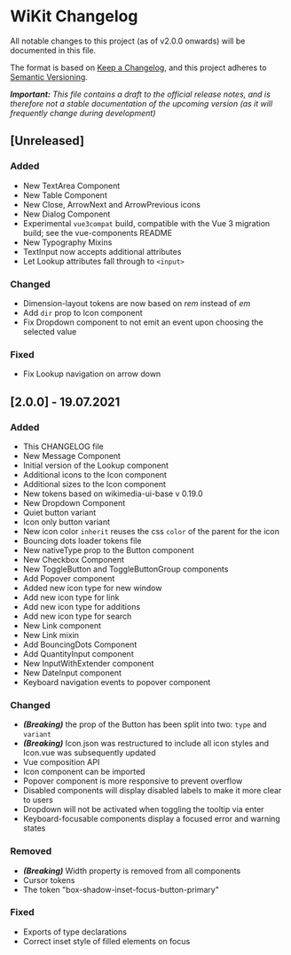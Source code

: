 # WiKit Changelog

All notable changes to this project (as of v2.0.0 onwards) will be documented in this file.

The format is based on [Keep a Changelog](https://keepachangelog.com/en/1.0.0/),
and this project adheres to [Semantic Versioning](https://semver.org/spec/v2.0.0.html).

_**Important:** This file contains a draft to the official release notes, and is therefore
not a stable documentation of the upcoming version (as it will frequently change during
development)_

## [Unreleased]

### Added

- New TextArea Component
- New Table Component
- New Close, ArrowNext and ArrowPrevious icons
- New Dialog Component
- Experimental `vue3compat` build, compatible with the Vue 3 migration build;
  see the vue-components README
- New Typography Mixins
- TextInput now accepts additional attributes
- Let Lookup attributes fall through to `<input>`

### Changed

- Dimension-layout tokens are now based on _rem_ instead of _em_
- Add `dir` prop to Icon component
- Fix Dropdown component to not emit an event upon choosing the selected value

### Fixed

- Fix Lookup navigation on arrow down

## [2.0.0] - 19.07.2021

### Added

- This CHANGELOG file
- New Message Component
- Initial version of the Lookup component
- Additional icons to the Icon component
- Additional sizes to the Icon component
- New tokens based on wikimedia-ui-base v 0.19.0
- New Dropdown Component
- Quiet button variant
- Icon only button variant
- New icon color `inherit` reuses the css `color` of the parent for the icon
- Bouncing dots loader tokens file
- New nativeType prop to the Button component
- New Checkbox Component
- New ToggleButton and ToggleButtonGroup components
- Add Popover component
- Added new icon type for new window
- Add new icon type for link
- Add new icon type for additions
- Add new icon type for search
- New Link component
- New Link mixin
- Add BouncingDots Component
- Add QuantityInput component
- New InputWithExtender component
- New DateInput component
- Keyboard navigation events to popover component

### Changed

- _**(Breaking)**_ the prop of the Button has been split into two: `type` and `variant`
- _**(Breaking)**_ Icon.json was restructured to include all icon styles and Icon.vue was subsequently updated
- Vue composition API
- Icon component can be imported
- Popover component is more responsive to prevent overflow
- Disabled components will display disabled labels to make it more clear to users
- Dropdown will not be activated when toggling the tooltip via enter
- Keyboard-focusable components display a focused error and warning states

### Removed

- _**(Breaking)**_ Width property is removed from all components
- Cursor tokens
- The token "box-shadow-inset-focus-button-primary" 

### Fixed

- Exports of type declarations
- Correct inset style of filled elements on focus
